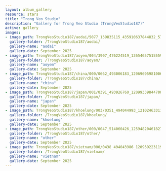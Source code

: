 ```yaml
---
layout: album_gallery
resource: stars
title: "Trong Veo Studio"
description: "Gallery for Trong Veo Studio (TrongVeoStudio187)"
active: gallery
images:
- image_path: TrongVeoStudio187/aodai/5077_139835115_435910637844832_573922927685888451_n.jpg
  gallery-folder: /TrongVeoStudio187/aodai/
  gallery-name: "aodai"
  gallery-date: September 2025
- image_path: TrongVeoStudio187/aoyem/004/3907_476224519_1365465751555978_2592362983948832511_n.jpg
  gallery-folder: /TrongVeoStudio187/aoyem/
  gallery-name: "aoyem"
  gallery-date: September 2025
- image_path: TrongVeoStudio187/china/000/0662_493006183_1206969598100645_4773805398937626499_n.jpg
  gallery-folder: /TrongVeoStudio187/china/
  gallery-name: "china"
  gallery-date: September 2025
- image_path: TrongVeoStudio187/japan/001/0391_493926760_1209933984470873_7234930296184682955_n.jpg
  gallery-folder: /TrongVeoStudio187/japan/
  gallery-name: "japan"
  gallery-date: September 2025
- image_path: TrongVeoStudio187/khoelung/003/0351_494044993_1210246331106305_7665787266969407098_n.jpg
  gallery-folder: /TrongVeoStudio187/khoelung/
  gallery-name: "khoelung"
  gallery-date: September 2025
- image_path: TrongVeoStudio187/other/000/0047_514060426_1259482046182733_5978119071894713932_n.jpg
  gallery-folder: /TrongVeoStudio187/other/
  gallery-name: "other"
  gallery-date: September 2025
- image_path: TrongVeoStudio187/vietnam/000/0438_494043986_1209392231191715_4098403932563235817_n.jpg
  gallery-folder: /TrongVeoStudio187/vietnam/
  gallery-name: "vietnam"
  gallery-date: September 2025
---
```

